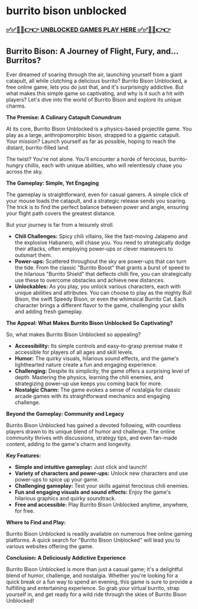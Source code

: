 # burrito bison unblocked

### [✅✅🔴🔴👉👉 UNBLOCKED GAMES PLAY HERE ✅✅🔴🔴👉👉](https://topstoryindia.com)

## Burrito Bison: A Journey of Flight, Fury, and… Burritos? 

Ever dreamed of soaring through the air, launching yourself from a giant catapult, all while clutching a delicious burrito? Burrito Bison Unblocked, a free online game, lets you do just that, and it's surprisingly addictive. But what makes this simple game so captivating, and why is it such a hit with players? Let's dive into the world of Burrito Bison and explore its unique charms.

**The Premise: A Culinary Catapult Conundrum**

At its core, Burrito Bison Unblocked is a physics-based projectile game. You play as a large, anthropomorphic bison, strapped to a gigantic catapult. Your mission? Launch yourself as far as possible, hoping to reach the distant, burrito-filled land. 

The twist? You're not alone. You'll encounter a horde of ferocious, burrito-hungry chillis, each with unique abilities, who will relentlessly chase you across the sky. 

**The Gameplay: Simple, Yet Engaging**

The gameplay is straightforward, even for casual gamers.  A simple click of your mouse loads the catapult, and a strategic release sends you soaring. The trick is to find the perfect balance between power and angle, ensuring your flight path covers the greatest distance. 

But your journey is far from a leisurely stroll. 

* **Chili Challenges:** Spicy chili villains, like the fast-moving Jalapeno and the explosive Habanero, will chase you. You need to strategically dodge their attacks, often employing power-ups or clever maneuvers to outsmart them.
* **Power-ups:** Scattered throughout the sky are power-ups that can turn the tide. From the classic "Burrito Boost" that grants a burst of speed to the hilarious "Burrito Shield" that deflects chilli fire, you can strategically use these to overcome obstacles and achieve new distances.
* **Unlockables:** As you play, you unlock various characters, each with unique abilities and attributes. You can choose to play as the mighty Bull Bison, the swift Speedy Bison, or even the whimsical Burrito Cat. Each character brings a different flavor to the game, challenging your skills and adding fresh gameplay.

**The Appeal: What Makes Burrito Bison Unblocked So Captivating?**

So, what makes Burrito Bison Unblocked so appealing?

* **Accessibility:** Its simple controls and easy-to-grasp premise make it accessible for players of all ages and skill levels. 
* **Humor:** The quirky visuals, hilarious sound effects, and the game's lighthearted nature create a fun and engaging experience. 
* **Challenging:**  Despite its simplicity, the game offers a surprising level of depth.  Mastering the physics, learning the chili enemies, and strategizing power-up use keeps you coming back for more. 
* **Nostalgic Charm:** The game evokes a sense of nostalgia for classic arcade games with its straightforward mechanics and engaging challenge.

**Beyond the Gameplay: Community and Legacy**

Burrito Bison Unblocked has gained a devoted following, with countless players drawn to its unique blend of humor and challenge. The online community thrives with discussions, strategy tips, and even fan-made content,  adding to the game's charm and longevity.

**Key Features:**

* **Simple and intuitive gameplay:** Just click and launch!
* **Variety of characters and power-ups:** Unlock new characters and use power-ups to spice up your game.
* **Challenging gameplay:** Test your skills against ferocious chili enemies.
* **Fun and engaging visuals and sound effects:**  Enjoy the game's hilarious graphics and quirky soundtrack.
* **Free and accessible:**  Play Burrito Bison Unblocked anytime, anywhere, for free.

**Where to Find and Play:**

Burrito Bison Unblocked is readily available on numerous free online gaming platforms. A quick search for "Burrito Bison Unblocked" will lead you to various websites offering the game.

**Conclusion: A Deliciously Addictive Experience**

Burrito Bison Unblocked is more than just a casual game; it's a delightful blend of humor, challenge, and nostalgia. Whether you're looking for a quick break or a fun way to spend an evening, this game is sure to provide a fulfilling and entertaining experience. So grab your virtual burrito, strap yourself in, and get ready for a wild ride through the skies of Burrito Bison Unblocked! 
